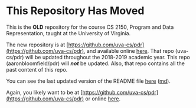 This Repository Has Moved
=========================

This is the **OLD** repository for the course CS 2150, Program and Data Representation, taught at the University of Virginia.

The new repository is at [https://github.com/uva-cs/pdr](https://github.com/uva-cs/pdr), and available online [here](http://aaronbloomfield.github.io/pdr/).  That repo (uva-cs/pdr) will be updated throughout the 2018-2019 academic year.  This repo (aaronbloomfield/pdr) will ***not*** be updated.  Also, that repo contains all the past content of this repo.

You can see the last updated version of the README file [here](readme-old.html) ([md](readme-old.md)).

Again, you likely want to be at [https://github.com/uva-cs/pdr](https://github.com/uva-cs/pdr) or online [here](http://aaronbloomfield.github.io/pdr/).
